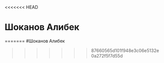 <<<<<<< HEAD
# Шоканов Алибек
=======
#Шоканов Алибек
>>>>>>> 87660565d101f948e3c06e5132e0a272f5f7d55d
